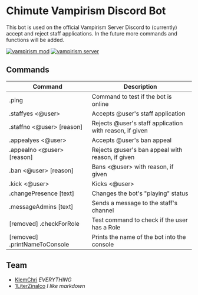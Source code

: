 # Chimute Vampirism Discord Bot
This bot is used on the official Vampirism Server Discord to (currently) accept and reject staff applications. In the future more commands and functions will be added.

[![vampirism mod](https://i.imgur.com/Oj2U8Nc.png)](https://github.com/TeamLapen/Vampirism) [![vampirism server](https://i.imgur.com/kgBP6KW.png)](https://chimute.org/vampirism)

## Commands
| Command | Description |
| ------ | ------ |
| .ping | Command to test if the bot is online |
| .staffyes <@user> | Accepts @user's staff application |
| .staffno <@user> [reason] | Rejects @user's staff application with reason, if given |
| .appealyes <@user> | Accepts @user's ban appeal |
| .appealno <@user> [reason] | Rejects @user's ban appeal with reason, if given |
| .ban <@user> [reason] | Bans <@user> with reason, if given |
| .kick <@user> | Kicks <@user> |
| .changePresence [text] | Changes the bot's "playing" status |
| .messageAdmins [text] | Sends a message to the staff's channel |
| [removed] .checkForRole | Test command to check if the user has a Role |
| [removed] .printNameToConsole | Prints the name of the bot into the console |

## Team
- [KlemChri](https://klemchri.de) _EVERYTHING_
- [1LiterZinalco](https://chimute.org) _I like markdown_
